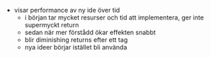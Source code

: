 - visar performance av ny ide över tid
	- i början tar mycket resurser och tid att implementera, ger inte supermyckt return
	- sedan när mer förstådd ökar effekten snabbt
	- blir diminishing returns efter ett tag
	- nya ideer börjar istället bli använda

